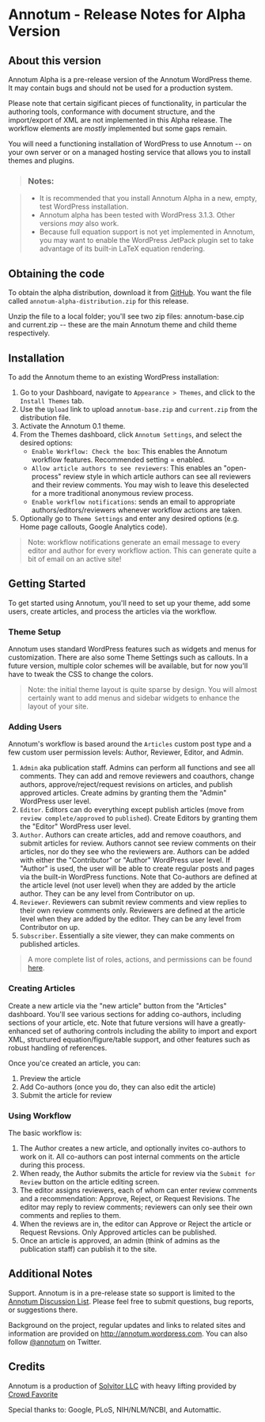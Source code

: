# Annotum - Release Notes for Alpha Version

## About this version

Annotum Alpha is a pre-release version of the Annotum WordPress theme.  It may contain bugs and should not be used for a production system.

Please note that certain sigificant pieces of functionality, in particular the authoring tools, conformance with document structure, and the import/export of XML are not implemented in this Alpha release.  The workflow elements are *mostly* implemented but some gaps remain.  

You will need a functioning installation of WordPress to use Annotum -- on your own server or on a managed hosting service that allows you to install themes and plugins.  

> ### Notes:

> * It is recommended that you install Annotum Alpha in a new, empty, test WordPress installation.
> * Annotum alpha has been tested with WordPress 3.1.3.  Other versions *may* also work.
> * Because full equation support is not yet implemented in Annotum, you may want to enable the WordPress JetPack plugin set to take advantage of its built-in LaTeX equation rendering.

## Obtaining the code

To obtain the alpha distribution, download it from [GitHub](https://github.com/Annotum/Annotum/downloads). You want the file called `annotum-alpha-distribution.zip` for this release.

Unzip the file to a local folder; you'll see two zip files: annotum-base.cip and current.zip -- these are the main Annotum theme and child theme respectively.

## Installation
To add the Annotum theme to an existing WordPress installation:

1. Go to your Dashboard, navigate to `Appearance > Themes`, and click to the `Install Themes` tab.
2. Use the `Upload` link to upload `annotum-base.zip` and `current.zip` from the distribution file.
3. Activate the Annotum 0.1 theme. 
4. From the Themes dashboard, click `Annotum Settings`, and select the desired options:
    * `Enable Workflow: Check the box`: This enables the Annotum workflow features. Recommended setting = enabled.
	* `Allow article authors to see reviewers`: This enables an "open-process" review style in which article authors can see all reviewers and their review comments.  You may wish to leave this deselected for a more traditional anonymous review process.
    * `Enable workflow notifications`: sends an email to appropriate authors/editors/reviewers whenever workflow actions are taken.
5. Optionally go to `Theme Settings` and enter any desired options (e.g. Home page callouts, Google Analytics code).

> Note: workflow notifications generate an email message to every editor and author for every workflow action. This can generate quite a bit of email on an active site!

## Getting Started

To get started using Annotum, you'll need to set up your theme, add some users, create articles, and process the articles via the workflow.

### Theme Setup

Annotum uses standard WordPress features such as widgets and menus for customization.  There are also some Theme Settings such as callouts.  In a future version, multiple color schemes will be available, but for now you'll have to tweak the CSS to change the colors.

> Note: the initial theme layout is quite sparse by design.  You will almost certainly want to add menus and sidebar widgets to enhance the layout of your site.

### Adding Users

Annotum's workflow is based around the `Articles` custom post type and a few custom user permission levels: Author, Reviewer, Editor, and Admin. 

1. `Admin` aka publication staff.  Admins can perform all functions and see all comments.  They can add and remove reviewers and coauthors, change authors, approve/reject/request revisions on articles, and publish approved articles.  Create admins by granting them the "Admin"  WordPress user level.
2. `Editor`.  Editors can do everything except publish articles (move from `review complete/approved` to `published`). Create Editors by granting them the "Editor" WordPress user level.
3. `Author`.  Authors can create articles, add and remove coauthors, and submit articles for review. Authors cannot see review comments on their articles, nor do they see who the reviewers are.  Authors can be added with either the "Contributor" or "Author" WordPress user level.  If "Author" is used, the user will be able to create regular posts and pages via the built-in WordPress functions.  Note that Co-authors are defined at the article level (not user level) when they are added by the article author. They can be any level from Contributor on up.
4. `Reviewer`. Reviewers can submit review comments and view replies to their own review comments only. Reviewers are defined at the article level when they are added by the editor. They can be any level from Contributor on up. 
5. `Subscriber`.  Essentially a site viewer, they can make comments on published articles.

> A more complete list of roles, actions, and permissions can be found [here](http://annotum.files.wordpress.com/2011/06/annotum-permissions-matrix.pdf).

### Creating Articles

Create a new article via the "new article" button from the "Articles" dashboard.  You'll see various sections for adding co-authors, including sections of your article, etc.  Note that future versions will have a greatly-enhanced set of authoring controls including the ability to import and export XML, structured equation/figure/table support, and other features such as robust handling of references.

Once you'ce created an article, you can:

1. Preview the article
2. Add Co-authors (once you do, they can also edit the article)
3. Submit the article for review

### Using Workflow 

The basic workflow is:

1. The Author creates a new article, and optionally invites co-authors to work on it. All co-authors can post internal comments on the article during this process.
2. When ready, the Author submits the article for review via the `Submit for Review` button on the article editing screen.
3. The editor assigns reviewers, each of whom can enter review comments and a recommendation: Approve, Reject, or Request Revisions.  The editor may reply to review comments; reviewers can only see their own comments and replies to them.
4. When the reviews are in, the editor can Approve or Reject the article or Request Revsions.  Only Approved articles can be published.
5. Once an article is approved, an admin (think of admins as the publication staff) can publish it to the site.

## Additional Notes

Support.  Annotum is in a pre-release state so support is limited to the [Annotum Discussion List](https://groups.google.com/group/annotum). Please feel free to submit questions, bug reports, or suggestions there.

Background on the project, regular updates and links to related sites and information are provided on http://annotum.wordpress.com. You can also follow [@annotum](http://twitter.com/annotum) on Twitter.

## Credits

Annotum is a production of [Solvitor LLC](http://solvitor.com) with heavy lifting provided by [Crowd Favorite](http://crowdfavorite.com)

Special thanks to: Google, PLoS, NIH/NLM/NCBI, and Automattic.